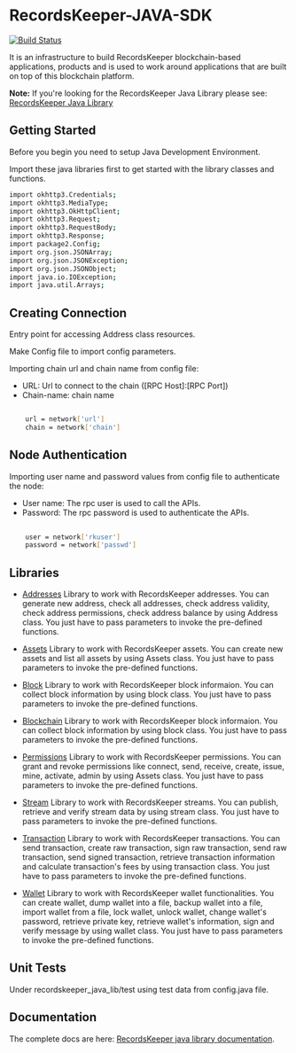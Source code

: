  RecordsKeeper-JAVA-SDK
 =========================
 [![Build Status](https://travis-ci.com/RecordsKeeper/recordskeeper-java-sdk.svg?branch=master)](https://travis-ci.org/RecordsKeeper/recordskeeper-java-sdk)

It is an infrastructure to build RecordsKeeper blockchain-based applications, products and is used to work around applications that are built on top of this blockchain platform.

**Note:** If you're looking for the RecordsKeeper Java Library please see: [RecordsKeeper Java Library](https://github.com/RecordsKeeper/recordskeeper-java-sdk/tree/master)


## Getting Started

Before you begin you need to setup Java Development Environment.  


Import these java libraries first to get started with the library classes and functions.


```bash
import okhttp3.Credentials;
import okhttp3.MediaType;
import okhttp3.OkHttpClient;
import okhttp3.Request;
import okhttp3.RequestBody;
import okhttp3.Response;
import package2.Config;
import org.json.JSONArray;
import org.json.JSONException;
import org.json.JSONObject;
import java.io.IOException;
import java.util.Arrays;
```


Creating Connection
-------------------

Entry point for accessing Address class resources.

Make Config file to import config parameters.
   
Importing chain url and chain name from config file:

* URL: Url to connect to the chain ([RPC Host]:[RPC Port])
* Chain-name: chain name

```bash

    url = network['url']
    chain = network['chain']

``` 

Node Authentication
-------------------

Importing user name and password values from config file to authenticate the node:

* User name: The rpc user is used to call the APIs.
* Password: The rpc password is used to authenticate the APIs.

```bash
    
    user = network['rkuser']
    password = network['passwd']

``` 

## Libraries

- [Addresses](https://github.com/RecordsKeeper/recordskeeper-java-sdk/blob/master/src/package2/address.java) Library to work with RecordsKeeper addresses. You can generate new address, check all addresses, check address validity, check address permissions, check address balance by using Address class. You just have to pass parameters to invoke the pre-defined functions.

- [Assets](https://github.com/RecordsKeeper/recordskeeper-java-sdk/blob/master/src/package2/Assets.java) Library to work with RecordsKeeper assets. You can create new assets and list all assets by using Assets class. You just have to pass parameters to invoke the pre-defined functions.

- [Block](https://github.com/RecordsKeeper/recordskeeper-java-sdk/blob/master/src/package2/block.java) Library to work with RecordsKeeper block informaion. You can collect block information by using block class. You just have to pass parameters to invoke the pre-defined functions.

- [Blockchain](https://github.com/RecordsKeeper/recordskeeper-java-sdk/blob/master/src/package2/blockchain.java) Library to work with RecordsKeeper block informaion. You can collect block information by using block class. You just have to pass parameters to invoke the pre-defined functions.

- [Permissions](https://github.com/RecordsKeeper/recordskeeper-java-sdk/blob/master/src/package2/Permissions.java) Library to work with RecordsKeeper permissions. You can grant and revoke permissions like connect, send, receive, create, issue, mine, activate, admin by using Assets class. You just have to pass parameters to invoke the pre-defined functions.

- [Stream](https://github.com/RecordsKeeper/recordskeeper-java-sdk/blob/master/src/package2/stream.java) Library to work with RecordsKeeper streams. You can publish, retrieve and verify stream data by using stream class. You just have to pass parameters to invoke the pre-defined functions.

- [Transaction](https://github.com/RecordsKeeper/recordskeeper-java-sdk/blob/master/src/package2/transactions.java) Library to work with RecordsKeeper transactions. You can send transaction, create raw transaction, sign raw transaction, send raw transaction, send signed transaction, retrieve transaction information and calculate transaction's fees by using transaction class. You just have to pass parameters to invoke the pre-defined functions.

- [Wallet](https://github.com/RecordsKeeper/recordskeeper-java-sdk/blob/master/src/package2/Wallet.java) Library to work with RecordsKeeper wallet functionalities. You can create wallet, dump wallet into a file, backup wallet into a file, import wallet from a file, lock wallet, unlock wallet, change wallet's password, retrieve private key, retrieve wallet's information, sign and verify message by using wallet class. You just have to pass parameters to invoke the pre-defined functions.


## Unit Tests

Under recordskeeper_java_lib/test using test data from config.java file. 


## Documentation

The complete docs are here: [RecordsKeeper java library documentation](https://github.com/RecordsKeeper/recordskeeper-java-sdk/tree/master/doc).

